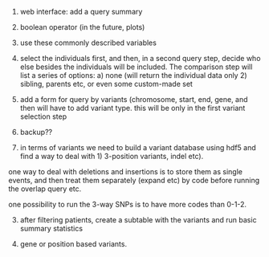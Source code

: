 1) web interface: add a query summary
2) boolean operator (in the future, plots)
3) use these commonly described variables

4) select the individuals first, and then, in a second query step,  decide who else besides the individuals will be included. The comparison step will list a series of options:
a) none (will return the individual data only 2) sibling, parents etc, or even some custom-made set

6) add a form for query by variants (chromosome, start, end, gene, and then will have to add variant type. this will be only in the first variant selection step

5) backup??

2) in terms of variants we need to build a variant database using hdf5 and find a way to deal with 1) 3-position variants, indel etc).

one way to deal with deletions and insertions is to store them as single events, and then treat them separately (expand etc) by code before running the overlap query etc.

one possibility to run the 3-way SNPs is to have more codes than 0-1-2.

3) after filtering patients, create a subtable with the variants and run basic summary statistics

4) gene or position based variants.